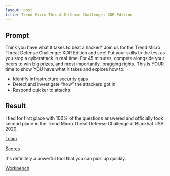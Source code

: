 ```yaml
---
layout: post
title: Trend Micro Threat Defense Challenge: XDR Edition
---
```


## Prompt
Think you have what it takes to beat a hacker? Join us for the Trend Micro Threat Defense Challenge: XDR Edition and see! Put your skills to the test as you stop a cyberattack in real time. For 45 minutes, compete alongside your peers to win big prizes, and most importantly, bragging rights. This is YOUR time to show YOU have what it takes and explore how to:

* Identify infrastructure security gaps
* Detect and investigate “how” the attackers got in
* Respond quicker to attacks

## Result

I tied for first place with 100% of the questions answered and officially took second place in the Trend Micro Threat Defense Challenge at Blackhat USA 2020.

[Team](/images/conf/blackhat20/xdr3.png)

[Scores](/images/conf/blackhat20/xdr2.png)


It's definitely a powerful tool that you can pick up quickly.

[Workbench](/images/conf/blackhat20/xdr1.png)